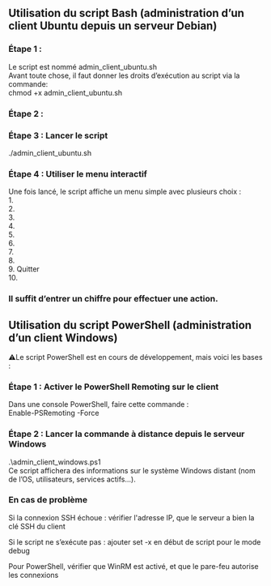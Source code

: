 ## Utilisation du script Bash (administration d’un client Ubuntu depuis un serveur Debian)  

### Étape 1 :   
Le script est nommé admin_client_ubuntu.sh   
Avant toute chose, il faut donner les droits d’exécution au script via la commande:  
chmod +x admin_client_ubuntu.sh  

### Étape 2 :   

### Étape 3 : Lancer le script  
./admin_client_ubuntu.sh  

### Étape 4 : Utiliser le menu interactif  
Une fois lancé, le script affiche un menu simple avec plusieurs choix :  
1.   
2.   
3.   
4.   
5.   
6.   
7.   
8.   
9. Quitter  
10.   
### Il suffit d’entrer un chiffre pour effectuer une action.   

## Utilisation du script PowerShell (administration d’un client Windows)  
⚠Le script PowerShell est en cours de développement, mais voici les bases :  

### Étape 1 : Activer le PowerShell Remoting sur le client  
Dans une console PowerShell, faire cette commande :  
Enable-PSRemoting -Force  

### Étape 2 : Lancer la commande à distance depuis le serveur Windows  
.\admin_client_windows.ps1  
Ce script affichera des informations sur le système Windows distant (nom de l’OS, utilisateurs, services actifs…).  

### En cas de problème  
Si la connexion SSH échoue : vérifier l'adresse IP, que le serveur a bien la clé SSH du client  

Si le script ne s’exécute pas : ajouter set -x en début de script pour le mode debug  

Pour PowerShell, vérifier que WinRM est activé, et que le pare-feu autorise les connexions  


